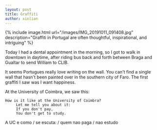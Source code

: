 ```yaml
---
layout: post
title: Graffiti
author: xinlian
---
```


{% include image.html url="/images/IMG_20191011_091408.jpg" description="Graffiti in Portugal are often thoughtful, inspirational, and intriguing" %}

Today I had a dental appointment in the morning, so I got to walk in  downtown in daytime, after riding bus back and forth between Braga and Gualtar to send William to CLIB.

It seems Portugues really love writing on the wall.  You can't find a single wall that hasn't been painted over in the southern city of Faro.  The first graffiti I saw was I want happiness.

At the University of Coimbra, we saw this:
~~~
How is it like at the University of Coimbra?
     Let me tell you about it:
     If you don't pay,
     You don't get to study.
~~~
A UC e como / se escuta: / quem nao paga / nao estudo

